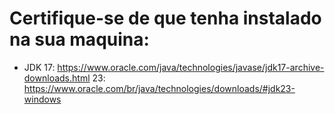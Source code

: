 # Certifique-se de que tenha instalado na sua maquina:
- JDK
  17: https://www.oracle.com/java/technologies/javase/jdk17-archive-downloads.html
  23: https://www.oracle.com/br/java/technologies/downloads/#jdk23-windows

  
